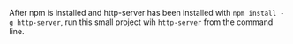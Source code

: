 After npm is installed and http-server has been installed with `npm install -g http-server`, run this small project wih `http-server` from the command line.